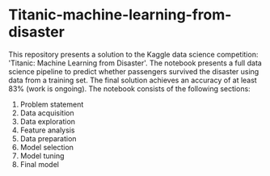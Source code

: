 # Titanic-machine-learning-from-disaster

This repository presents a solution to the Kaggle data science competition: 'Titanic: Machine Learning from Disaster'. The notebook presents a full data science pipeline to predict whether passengers survived the disaster using data from a training set. The final solution achieves an accuracy of at least 83% (work is ongoing). The notebook consists of the following sections:

1. Problem statement
2. Data acquisition
3. Data exploration
4. Feature analysis
5. Data preparation
6. Model selection
7. Model tuning
8. Final model
